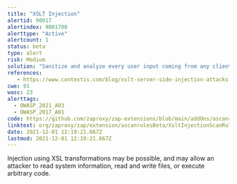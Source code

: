 ```yaml
---
title: "XSLT Injection"
alertid: 90017
alertindex: 9001700
alerttype: "Active"
alertcount: 1
status: beta
type: alert
risk: Medium
solution: "Sanitize and analyze every user input coming from any client-side."
references:
   - https://www.contextis.com/blog/xslt-server-side-injection-attacks
cwe: 91
wasc: 23
alerttags: 
  - OWASP_2021_A03
  - OWASP_2017_A01
code: https://github.com/zaproxy/zap-extensions/blob/main/addOns/ascanrulesBeta/src/main/java/org/zaproxy/zap/extension/ascanrulesBeta/XsltInjectionScanRule.java
linktext: org/zaproxy/zap/extension/ascanrulesBeta/XsltInjectionScanRule.java
date: 2021-12-01 12:19:21.667Z
lastmod: 2021-12-01 12:19:21.667Z
---
```

Injection using XSL transformations may be possible, and may allow an attacker to read system information, read and write files, or execute arbitrary code.
